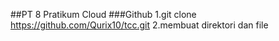 ##PT 8 Pratikum 
Cloud
###Github
1.git clone https://github.com/Qurix10/tcc.git
2.membuat direktori dan file
